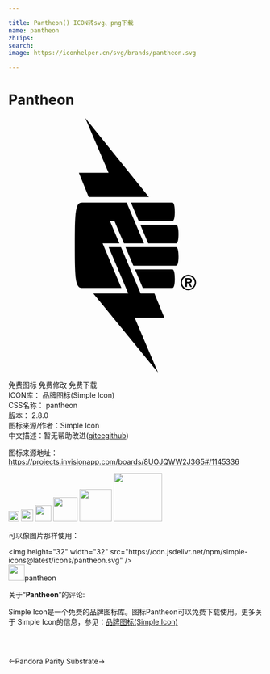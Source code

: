 ```yaml
---

title: Pantheon() ICON转svg、png下载
name: pantheon
zhTips: 
search: 
image: https://iconhelper.cn/svg/brands/pantheon.svg

---
```


# Pantheon  <small style="font-size: 60%;font-weight: 100"></small>

<div id="svg" class="svg-wrap">
<svg role="img" viewBox="0 0 24 24" xmlns="http://www.w3.org/2000/svg"><title>Pantheon icon</title><path d="M7.258 0l2.205 5.171H6.656l.929 2.276h5.689L7.258-.001zm-.169 7.973c-.315 0-.487 0-.629.456C6.289 8.974 6.27 10 6.27 12s.02 3.027.19 3.571c.142.456.314.456.629.456h3.585l-1.775-4.203h1.589l-.891-2.1h.427l.892 2.101h1.894l-1.637-3.853H7.09zm3.398 3.851l.001.002.003-.002h-.003zm1.089-3.851l.743 1.752h3.175c.069 0 .23-.085.23-.877s-.16-.876-.23-.876h-3.919zm.892 2.1l.743 1.752h2.632c.07 0 .23-.085.23-.877s-.16-.876-.23-.876h-3.376zM9.47 12.175l1.858 4.377H8.021l6.115 7.449-2.205-5.172h2.806l-.939-2.276h-1.302l-1.86-4.377H9.469zm1.594 0l.743 1.752h4.038c.07 0 .23-.085.23-.876s-.161-.877-.231-.877h-4.78zm.89 2.101l.745 1.751h2.797c.069 0 .23-.085.23-.876s-.163-.876-.231-.876h-3.54zm5.046.509a.718.718 0 0 0-.286.06l.005-.002a.744.744 0 0 0-.386.383l-.002.005a.682.682 0 0 0-.058.279v.007c0 .101.021.197.06.284l-.002-.004a.744.744 0 0 0 .383.386l.005.002a.71.71 0 0 0 .571-.002l-.005.002a.744.744 0 0 0 .386-.383l.002-.005a.71.71 0 0 0-.002-.571l.002.005a.744.744 0 0 0-.383-.386l-.005-.002a.705.705 0 0 0-.283-.058H17zm.002.129c.084 0 .164.017.237.049l-.004-.002a.608.608 0 0 1 .318.315l.002.004a.587.587 0 0 1-.002.47l.002-.004a.605.605 0 0 1-.315.318l-.004.002a.587.587 0 0 1-.47-.002l.004.002a.605.605 0 0 1-.318-.315l-.002-.004a.573.573 0 0 1-.047-.23v-.004h.001v-.005c0-.082.017-.16.048-.231l-.001.004a.605.605 0 0 1 .315-.318l.004-.001a.587.587 0 0 1 .233-.047h.001zm.073.178h-.006l-.027.001h.001-.321l-.001.001v.832h.153v-.341h.112l.207.341h.16l-.215-.353a.234.234 0 0 0 .142-.065.222.222 0 0 0 .057-.148l-.001-.018V15.328a.241.241 0 0 0-.072-.171.325.325 0 0 0-.189-.066zm-.201.136h.183a.199.199 0 0 1 .065.014h-.001c.019.008.034.02.046.035a.126.126 0 0 1 0 .129v-.001a.12.12 0 0 1-.045.035h-.001a.187.187 0 0 1-.063.014h-.184v-.227z"/></svg>
</div>
<detail full-name='pantheon'></detail>

<div class="detail-page">
<p>
<span><span class="badge-success badge">免费图标</span> <span class="badge-success badge">免费修改</span>  <span class="badge-success badge">免费下载</span> </span>
<br/>
<span>
ICON库：
<span class="badge-secondary badge">品牌图标(Simple Icon)</span> 
</span>
<br/>
<span>
CSS名称：
<span class="badge-secondary badge">pantheon</span> 
</span>

<br/>
<span>
版本：
<span class="badge-secondary badge">2.8.0</span> 
</span>
<br/>
<span>图标来源/作者：<span class="badge-light badge">Simple Icon</span></span> 
<br/>
<span class="zh-detail">中文描述：暂无<span class="help-link"><span>帮助改进</span>(<a href="https://gitee.com/liuwave/icon-helper/edit/master/json/brands/pantheon.json" target="_blank" rel="noopener noreferrer">gitee</a><a href="https://github.com/liuwave/icon-helper/edit/master/json/brands/pantheon.json" target="_blank" rel="noopener noreferrer">github</a></span>)</span><br/>
</p>
</div><div class="description description alert alert-light"><p>图标来源地址：<a href="https://projects.invisionapp.com/boards/8UOJQWW2J3G5#/1145336" target="_blank" rel="noopener noreferrer">https://projects.invisionapp.com/boards/8UOJQWW2J3G5#/1145336</a></p></div>
<div class="alert alert-dark">
<img height="21" width="21" src="https://cdn.jsdelivr.net/npm/simple-icons@latest/icons/pantheon.svg" />
<img height="24" width="24" src="https://cdn.jsdelivr.net/npm/simple-icons@latest/icons/pantheon.svg" />
<img height="32" width="32" src="https://cdn.jsdelivr.net/npm/simple-icons@latest/icons/pantheon.svg" />
<img height="48" width="48" src="https://cdn.jsdelivr.net/npm/simple-icons@latest/icons/pantheon.svg" />
<img height="64" width="64" src="https://cdn.jsdelivr.net/npm/simple-icons@latest/icons/pantheon.svg" />
<img height="96" width="96" src="https://cdn.jsdelivr.net/npm/simple-icons@latest/icons/pantheon.svg" />

</div>
<div>
  <p>可以像图片那样使用：    
  </p>
  <div class="alert alert-primary" style="font-size: 14px">
    &lt;img height="32" width="32" src="https://cdn.jsdelivr.net/npm/simple-icons@latest/icons/pantheon.svg" /&gt;
    <copy-btn content='<img height="32" width="32" src="https://cdn.jsdelivr.net/npm/simple-icons@latest/icons/pantheon.svg" />'></copy-btn>
  </div>
  <div class="alert alert-secondary">
    <img height="32" width="32" src="https://cdn.jsdelivr.net/npm/simple-icons@latest/icons/pantheon.svg" />pantheon
    <copy-btn content="pantheon" btn-title="复制图标名称"></copy-btn>
  </div>
</div>
<div class="icon-detail__container">
<p>关于“<b>Pantheon</b>”的评论:</p>
</div>
<Vssue title="关于“Pantheon”的评论" />
<div><p>Simple Icon是一个免费的品牌图标库。图标Pantheon可以免费下载使用。更多关于  Simple Icon的信息，参见：<a target="_blank" href="https://iconhelper.cn/brands.html">品牌图标(Simple Icon)</a>
</p></div>


<div style="padding:2rem 0 " class="page-nav"><p class="inner"><span class="prev">←<router-link to="/icon/pandora.html">Pandora</router-link></span> <span class="next"><router-link to="/icon/parity-substrate.html">Parity Substrate</router-link>→</span></p></div>
